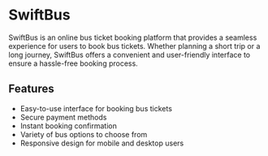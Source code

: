 # SwiftBus

SwiftBus is an online bus ticket booking platform that provides a seamless experience for users to book bus tickets. Whether planning a short trip or a long journey, SwiftBus offers a convenient and user-friendly interface to ensure a hassle-free booking process.

## Features

- Easy-to-use interface for booking bus tickets
- Secure payment methods
- Instant booking confirmation
- Variety of bus options to choose from
- Responsive design for mobile and desktop users
